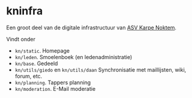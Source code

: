 kninfra
=======

Een groot deel van de digitale infrastructuur van [ASV Karpe Noktem](http://karpenoktem.nl).

Vindt onder

 * `kn/static`. Homepage
 * `kn/leden`. Smoelenboek (en ledenadministratie)
 * `kn/base`. Gedeeld
 * `kn/utils/giedo` en `kn/utils/daan` Synchronisatie met maillijsten, wiki, forum, etc.
 * `kn/planning`. Tappers planning
 * `kn/moderation`. E-Mail moderatie
 
